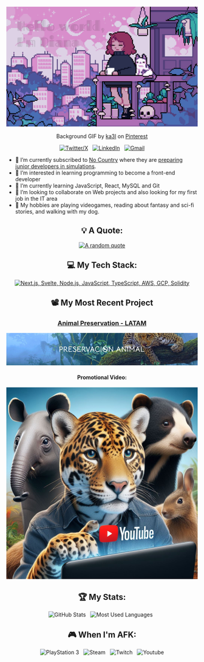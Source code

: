 <div align="center">

[![Hello World, I'm Diana!](assets/no%20adventure%20here_.gif)](https://github.com/Natsumychan)

Background GIF by [ka3l](https://co.pinterest.com/pin/578571883394447043/) on [Pinterest](https://www.pinterest.com/)

[![Twitter/X](https://skillicons.dev/icons?i=twitter)](https://twitter.com/dianaczapata1) &nbsp;
[![LinkedIn](https://skillicons.dev/icons?i=linkedin)](https://www.linkedin.com/in/diana-casta%C3%B1o-zapata-aba84284) &nbsp;
[![Gmail](https://skillicons.dev/icons?i=gmail)](mailto:dianaczapata@gmail.com?subject=Hello%20Diana,%20From%20Github)

</div>

-  🔭 I’m currently subscribed to [No Country](https://www.nocountry.tech/) where they are [preparing junior developers in simulations](https://discord.com/channels/1116055592054824960/1144331587425665045).
-  👀 I’m interested in learning programming to become a front-end developer
-  🌱 I’m currently learning JavaScript, React, MySQL and Git
-  💞️ I’m looking to collaborate on Web projects and also looking for my first job in the IT area
-  :space_invader: My hobbies are playing videogames, reading about fantasy and sci-fi stories,  and walking with my dog.

<div align="center">

## 💡 A Quote:

[![A random quote](https://quotes-github-readme.vercel.app/api?type=horizontal&theme=dark)](https://github.com/piyushsuthar/github-readme-quotes)

## 💻 My Tech Stack:

[![Next.js, Svelte, Node.js, JavaScript, TypeScript, AWS, GCP, Solidity](https://skillicons.dev/icons?i=html,css,js,react,git,figma,tailwind)](https://skillicons.dev)

## 📽️ My Most Recent Project

### <a href='https://github.com/No-Country/c15-57-ft-react-agregarback'> Animal Preservation - LATAM </a>

<a href='https://c15-57-ft-react-agregarback.vercel.app/'>
    <img src='https://raw.githubusercontent.com/FabioDrizZt/FabioDrizZt/main/BannerPA.png' alt='Promotional Image'/>
</a>

#### Promotional Video:
<a href='https://www.youtube.com/watch?v=LI2rAvHT0Tk'>
    <img src='https://raw.githubusercontent.com/FabioDrizZt/FabioDrizZt/main/youtube.jpg' alt='promotional video'/>
</a>

## 🏆 My Stats:

<p>
    <img height=175 alt="GitHub Stats" src="https://github-readme-stats.vercel.app/api?username=Natsumychan&show_icons=true&count_private=true&theme=dark" />&nbsp;&nbsp;
    <img height=175 alt="Most Used Languages" src="https://github-readme-stats.vercel.app/api/top-langs/?username=Natsumychan&layout=compact&theme=dark" />&nbsp;&nbsp;
</p>

## 🎮 When I'm AFK:

![PlayStation 3](https://img.shields.io/badge/PlayStation-003791?style=for-the-badge&logo=playstation&logoColor=white) &nbsp;
![Steam](https://img.shields.io/badge/steam-%23000000.svg?style=for-the-badge&logo=steam&logoColor=white) &nbsp;
![Twitch](https://img.shields.io/badge/Twitch-9146FF?style=for-the-badge&logo=twitch&logoColor=white) &nbsp;
![Youtube](https://img.shields.io/badge/YouTube-FF0000?style=for-the-badge&logo=youtube&logoColor=white)

</div>